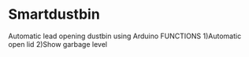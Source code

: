 # Smartdustbin
Automatic lead opening dustbin using Arduino
FUNCTIONS
1)Automatic open lid
2)Show garbage level
